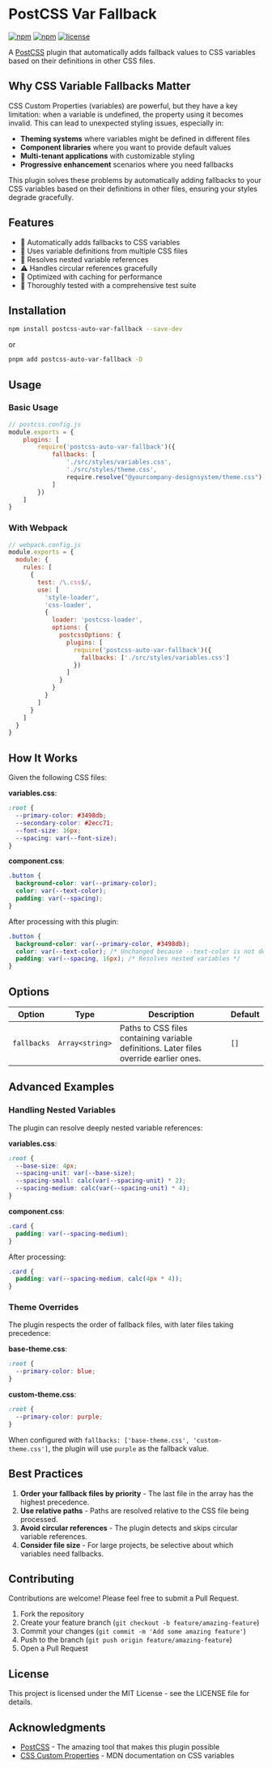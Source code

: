 # PostCSS Var Fallback

[![npm](https://img.shields.io/npm/v/postcss-auto-var-fallback)](https://www.npmjs.com/package/postcss-auto-var-fallback)
[![npm](https://img.shields.io/npm/dw/postcss-auto-var-fallback)](https://www.npmjs.com/package/postcss-auto-var-fallback)
[![license](https://img.shields.io/npm/l/postcss-auto-var-fallback)](https://github.com/Ch-Valentine/postcss-auto-var-fallback/blob/develop/LICENSE)

A [PostCSS](https://github.com/postcss/postcss) plugin that automatically adds fallback values to CSS variables based on their definitions in other CSS files.

## Why CSS Variable Fallbacks Matter

CSS Custom Properties (variables) are powerful, but they have a key limitation: when a variable is undefined, the property using it becomes invalid. This can lead to unexpected styling issues, especially in:

- **Theming systems** where variables might be defined in different files
- **Component libraries** where you want to provide default values
- **Multi-tenant applications** with customizable styling
- **Progressive enhancement** scenarios where you need fallbacks

This plugin solves these problems by automatically adding fallbacks to your CSS variables based on their definitions in other files, ensuring your styles degrade gracefully.

## Features

- 🔄 Automatically adds fallbacks to CSS variables
- 📁 Uses variable definitions from multiple CSS files
- 🔄 Resolves nested variable references
- ⚠️ Handles circular references gracefully
- 🚀 Optimized with caching for performance
- 🧪 Thoroughly tested with a comprehensive test suite

## Installation

```bash
npm install postcss-auto-var-fallback --save-dev
```

or

```bash
pnpm add postcss-auto-var-fallback -D
```

## Usage

### Basic Usage

```js
// postcss.config.js
module.exports = {
    plugins: [
        require('postcss-auto-var-fallback')({
            fallbacks: [
                './src/styles/variables.css',
                './src/styles/theme.css',
                require.resolve("@yourcompany-designsystem/theme.css")
            ]
        })
    ]
}
```

### With Webpack

```js
// webpack.config.js
module.exports = {
  module: {
    rules: [
      {
        test: /\.css$/,
        use: [
          'style-loader',
          'css-loader',
          {
            loader: 'postcss-loader',
            options: {
              postcssOptions: {
                plugins: [
                  require('postcss-auto-var-fallback')({
                    fallbacks: ['./src/styles/variables.css']
                  })
                ]
              }
            }
          }
        ]
      }
    ]
  }
}
```

## How It Works

Given the following CSS files:

**variables.css**:
```css
:root {
  --primary-color: #3498db;
  --secondary-color: #2ecc71;
  --font-size: 16px;
  --spacing: var(--font-size);
}
```

**component.css**:
```css
.button {
  background-color: var(--primary-color);
  color: var(--text-color);
  padding: var(--spacing);
}
```

After processing with this plugin:

```css
.button {
  background-color: var(--primary-color, #3498db);
  color: var(--text-color); /* Unchanged because --text-color is not defined */
  padding: var(--spacing, 16px); /* Resolves nested variables */
}
```

## Options

| Option | Type | Description | Default |
|--------|------|-------------|---------|
| `fallbacks` | `Array<string>` | Paths to CSS files containing variable definitions. Later files override earlier ones. | `[]` |

## Advanced Examples

### Handling Nested Variables

The plugin can resolve deeply nested variable references:

**variables.css**:
```css
:root {
  --base-size: 4px;
  --spacing-unit: var(--base-size);
  --spacing-small: calc(var(--spacing-unit) * 2);
  --spacing-medium: calc(var(--spacing-unit) * 4);
}
```

**component.css**:
```css
.card {
  padding: var(--spacing-medium);
}
```

After processing:

```css
.card {
  padding: var(--spacing-medium, calc(4px * 4));
}
```

### Theme Overrides

The plugin respects the order of fallback files, with later files taking precedence:

**base-theme.css**:
```css
:root {
  --primary-color: blue;
}
```

**custom-theme.css**:
```css
:root {
  --primary-color: purple;
}
```

When configured with `fallbacks: ['base-theme.css', 'custom-theme.css']`, the plugin will use `purple` as the fallback value.

## Best Practices

1. **Order your fallback files by priority** - The last file in the array has the highest precedence.
2. **Use relative paths** - Paths are resolved relative to the CSS file being processed.
3. **Avoid circular references** - The plugin detects and skips circular variable references.
4. **Consider file size** - For large projects, be selective about which variables need fallbacks.

## Contributing

Contributions are welcome! Please feel free to submit a Pull Request.

1. Fork the repository
2. Create your feature branch (`git checkout -b feature/amazing-feature`)
3. Commit your changes (`git commit -m 'Add some amazing feature'`)
4. Push to the branch (`git push origin feature/amazing-feature`)
5. Open a Pull Request

## License

This project is licensed under the MIT License - see the LICENSE file for details.

## Acknowledgments

- [PostCSS](https://github.com/postcss/postcss) - The amazing tool that makes this plugin possible
- [CSS Custom Properties](https://developer.mozilla.org/en-US/docs/Web/CSS/Using_CSS_custom_properties) - MDN documentation on CSS variables
